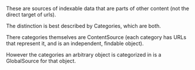 These are sources of indexable data that are parts of other content (not the direct target of urls).

The distinction is best described by Categories, which are both.  

There categories themselves are ContentSource (each category has URLs that represent it, and is an independent, findable object).

However the categories an arbitrary object is categorized in is a GlobalSource for that object.